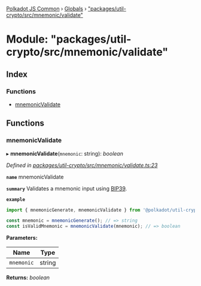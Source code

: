 [Polkadot JS Common](../README.md) › [Globals](../globals.md) › ["packages/util-crypto/src/mnemonic/validate"](_packages_util_crypto_src_mnemonic_validate_.md)

# Module: "packages/util-crypto/src/mnemonic/validate"

## Index

### Functions

* [mnemonicValidate](_packages_util_crypto_src_mnemonic_validate_.md#mnemonicvalidate)

## Functions

###  mnemonicValidate

▸ **mnemonicValidate**(`mnemonic`: string): *boolean*

*Defined in [packages/util-crypto/src/mnemonic/validate.ts:23](https://github.com/polkadot-js/common/blob/64510af8/packages/util-crypto/src/mnemonic/validate.ts#L23)*

**`name`** mnemonicValidate

**`summary`** Validates a mnemonic input using [BIP39](https://github.com/bitcoin/bips/blob/master/bip-0039.mediawiki).

**`example`** 
<BR>

```javascript
import { mnemonicGenerate, mnemonicValidate } from '@polkadot/util-crypto';

const mnemonic = mnemonicGenerate(); // => string
const isValidMnemonic = mnemonicValidate(mnemonic); // => boolean
```

**Parameters:**

Name | Type |
------ | ------ |
`mnemonic` | string |

**Returns:** *boolean*
